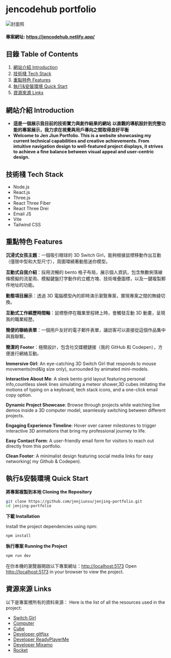 # jencodehub portfolio

![封面照](https://hackmd.io/_uploads/B1G9d1GXyl.png)

#### 專案網址: https://jencodehub.netlify.app/

## <a name="table">目錄 Table of Contents</a>

1. [網站介紹 Introduction](#introduction)
2. [技術棧 Tech Stack](#tech-stack)
3. [重點特色 Features](#features)
4. [執行&安裝環境 Quick Start](#quick-start)
5. [資源來源 Links](#links)

## <a name="introduction">網站介紹 Introduction</a>

- **這是一個展示我目前的技術實力與創作結果的網站**
  **以直觀的導航設計到完整功能的專案展示，我力求在視覺與用戶導向之間取得良好平衡**
- **Welcome to Jen Jiun Portfolio.
  This is a website showcasing my current technical capabilities and creative achievements.
  From intuitive navigation design to well-featured project displays, it strives to achieve a fine balance between visual appeal and user-centric design.**

## <a name="tech-stack">技術棧 Tech Stack</a>

- Node.js
- React.js
- Three.js
- React Three Fiber
- React Three Drei
- Email JS
- Vite
- Tailwind CSS

## <a name="features">重點特色 Features</a>

**沉浸式女孩主題**：一個吸引眼球的 3D Switch Girl，能夠根據鼠標移動作出互動（僅限中型和大型尺寸），周圍環繞著動態迷你模型。

**互動式自我介紹**：採用流暢的 bento 格子布局，展示個人資訊，包含無數俐落線條模擬的流星雨、模擬鍵盤打字動作的立體方塊、技術堆疊圖標，以及一鍵複製郵件地址的功能。

**動態項目展示**：透過 3D 電腦模型內的即時演示瀏覽專案，實現專案之間的無縫切換。

**互動式工作經歷時間軸**：鼠標懸停在職業里程碑上時，會觸發互動 3D 動畫，呈現我的職業經歷。

**簡便的聯絡表單**：一個用戶友好的電子郵件表單，讓訪客可以直接從這個作品集中與我聯繫。

**簡潔的 Footer**：極簡設計，包含社交媒體鏈接（我的 GitHub 和 Codepen），方便進行網絡互動。

**Immersive Girl**: An eye-catching 3D Switch Girl that responds to mouse movements(md&lg size only), surrounded by animated mini-models.

**Interactive About Me**: A sleek bento grid layout featuring personal info,countless sleek lines simulating a meteor shower,3D cubes imitating the motions of typing on a keyboard, tech stack icons, and a one-click email copy option.

**Dynamic Project Showcase**: Browse through projects while watching live demos inside a 3D computer model, seamlessly switching between different projects.

**Engaging Experience Timeline**: Hover over career milestones to trigger interactive 3D animations that bring my professional journey to life.

**Easy Contact Form**: A user-friendly email form for visitors to reach out directly from this portfolio.

**Clean Footer**: A minimalist design featuring social media links for easy networking( my Github & Codepen).

## <a name="quick-start">執行&安裝環境 Quick Start</a>

**將專案複製到本地 Cloning the Repository**

```bash
git clone https://github.com/jenjiunsu/jenjing-portfolio.git
cd jenjing-portfolio
```

**下載 Installation**

Install the project dependencies using npm:

```bash
npm install
```

**執行專案 Running the Project**

```bash
npm run dev
```

在你本機的瀏覽器開啟以下專案網址：[http://localhost:5173](http://localhost:5173)
Open [http://localhost:5173](http://localhost:5173) in your browser to view the project.

## <a name="links">資源來源 Links</a>

以下是專案裡所有的資料來源：
Here is the list of all the resources used in the project:

- [Switch Girl](https://www.tripo3d.ai/)
- [Computer](https://sketchfab.com/3d-models/lumen-64-computer-29bb034488474b79a21cdada562a060f)
- [Cube](https://sketchfab.com/3d-models/rounded-cube-e1e49d4e8e3641a6ad111713947de416)
- [Developer gltfjsx](https://gltf.pmnd.rs/)
- [Developer ReadyPlayerMe](https://readyplayer.me/)
- [Developer Mixamo](https://www.mixamo.com/)
- [Rocket](https://sketchfab.com/3d-models/rocket-b17a0f9f805c4fa7b978829006bbb57f)
